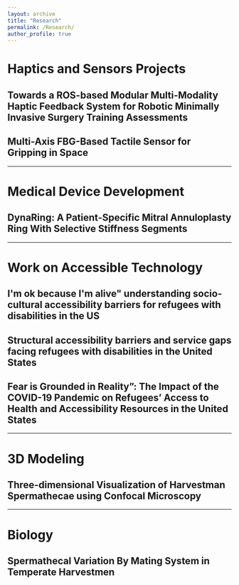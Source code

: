 ```yaml
---
layout: archive
title: "Research"
permalink: /Research/
author_profile: true
---
```


# Haptics and Sensors Projects

## Towards a ROS-based Modular Multi-Modality Haptic Feedback System for Robotic Minimally Invasive Surgery Training Assessments

##  Multi-Axis FBG-Based Tactile Sensor for Gripping in Space


---

# Medical Device Development

## DynaRing: A Patient-Specific Mitral Annuloplasty Ring With Selective Stiffness Segments


---

# Work on Accessible Technology

## I'm ok because I'm alive" understanding socio-cultural accessibility barriers for refugees with disabilities in the US

## Structural accessibility barriers and service gaps facing refugees with disabilities in the United States

## Fear is Grounded in Reality”: The Impact of the COVID-19 Pandemic on Refugees’ Access to Health and Accessibility Resources in the United States

---

# 3D Modeling 

## Three-dimensional Visualization of Harvestman Spermathecae using Confocal Microscopy


---

# Biology

## Spermathecal Variation By Mating System in Temperate Harvestmen


